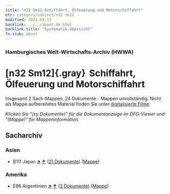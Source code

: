 ```yaml
---
title: "n32 Sm12 Schiffahrt, Ölfeuerung und Motorschiffahrt"
etr: category/subject/n32 Sm12
modified: 2021-03-13
backlink: ../../about.de.html
backlink-title: "Systematik-Übersicht"
fn-stub: about
---
```


### Hamburgisches Welt-Wirtschafts-Archiv (HWWA)
# [n32 Sm12]{.gray}&#8201; Schiffahrt, Ölfeuerung und Motorschiffahrt&#160; 




Insgesamt 2 Sach-Mappen, 24 Dokumente - Mappen unvollständig.
Nicht als Mappe aufbereitetes Material finden Sie unter [digitalisierte Filme](/film/h1_sh).

_Klicken Sie "(xy Dokumente)" für die Dokumentanzeige im DFG-Viewer und "(Mappe)" für Mappeninformation._

## Sacharchiv




### Asien

- B111 Japan [**&nearr;**](../../../geo/i/141272/about.de.html "Japan (alle Mappen)") [**&uarr;**](../../../geo/about.de.html#B111 "Ländersystematik") (<a href="https://pm20.zbw.eu/dfgview/sh/141272,161602" title="über: Japan : Schiffahrt, Ölfeuerung und Motorschiffahrt" target="_blank">21 Dokumente</a>) ([Mappe](../../../../folder/sh/1412xx/141272/1616xx/161602/about.de.html))

### Amerika

- E86 Argentinien [**&nearr;**](../../../geo/i/141692/about.de.html "Argentinien (alle Mappen)") [**&uarr;**](../../../geo/about.de.html#E86 "Ländersystematik") (<a href="https://pm20.zbw.eu/dfgview/sh/141692,161602" title="über: Argentinien : Schiffahrt, Ölfeuerung und Motorschiffahrt" target="_blank">3 Dokumente</a>) ([Mappe](../../../../folder/sh/1416xx/141692/1616xx/161602/about.de.html))


